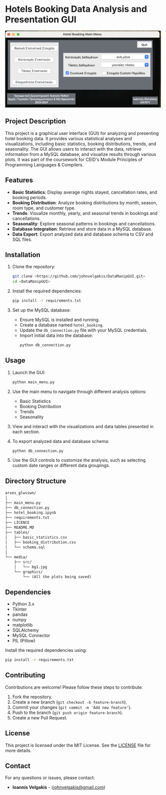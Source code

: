 # Hotels Booking Data Analysis and Presentation GUI

![Main Menu](media/src/Main_menu.png)

## Project Description

This project is a graphical user interface (GUI) for analyzing and presenting hotel booking data. It provides various statistical analyses and visualizations, including basic statistics, booking distributions, trends, and seasonality. The GUI allows users to interact with the data, retrieve information from a MySQL database, and visualize results through various plots. It was part of the coursework for CEID's Module Principles of Programming Languages & Compilers.


## Features

- **Basic Statistics**: Display average nights stayed, cancellation rates, and booking periods.
- **Booking Distribution**: Analyze booking distributions by month, season, room type, and customer type.
- **Trends**: Visualize monthly, yearly, and seasonal trends in bookings and cancellations.
- **Seasonality**: Explore seasonal patterns in bookings and cancellations.
- **Database Integration**: Retrieve and store data in a MySQL database.
- **Data Export**: Export analyzed data and database schema to CSV and SQL files.

## Installation

1. Clone the repository:
    ```sh
    git clone <https://github.com/johnvelgakis/DataManipGUI.git>
    cd <DataManipGUI>
    ```

2. Install the required dependencies:
    ```sh
    pip install -r requirements.txt
    ```

3. Set up the MySQL database:
    - Ensure MySQL is installed and running.
    - Create a database named `hotel_booking`.
    - Update the `db_connection.py` file with your MySQL credentials.
    - Import initial data into the database:
        ```sh
        python db_connection.py
        ```

## Usage

1. Launch the GUI:
    ```sh
    python main_menu.py
    ```

2. Use the main menu to navigate through different analysis options:
    - Basic Statistics
    - Booking Distribution
    - Trends
    - Seasonality

3. View and interact with the visualizations and data tables presented in each section.

4. To export analyzed data and database schema:
    ```sh
    python db_connection.py
    ```

5. Use the GUI controls to customize the analysis, such as selecting custom date ranges or different data groupings.

## Directory Structure

```
arxes_glwsswn/ 
│
├── main_menu.py
├── db_connection.py
├── hotel_booking.ipynb
├── requirements.txt
├── LICENCE
├── README.MD
├── tables/
│   ├── basic_statistics.csv
│   ├── booking_distribution.csv
│   └── schema.sql
│
└── media/
    ├── src/
    │   └── bg1.jpg
    └── graphics/
        └── (All the plots being saved)
```

## Dependencies
 
- Python 3.x
- Tkinter
- pandas
- numpy
- matplotlib
- SQLAlchemy
- MySQL Connector
- PIL (Pillow)

Install the required dependencies using:
```sh
pip install -r requirements.txt
```

## Contributing

Contributions are welcome! Please follow these steps to contribute:

1. Fork the repository.
2. Create a new branch (`git checkout -b feature-branch`).
3. Commit your changes (`git commit -m 'Add new feature'`).
4. Push to the branch (`git push origin feature-branch`).
5. Create a new Pull Request.

## License

This project is licensed under the MIT License. See the [LICENSE](LICENSE) file for more details.

## Contact

For any questions or issues, please contact:

- **Ioannis Velgakis** - (johnvelgakis@gmail.com)
